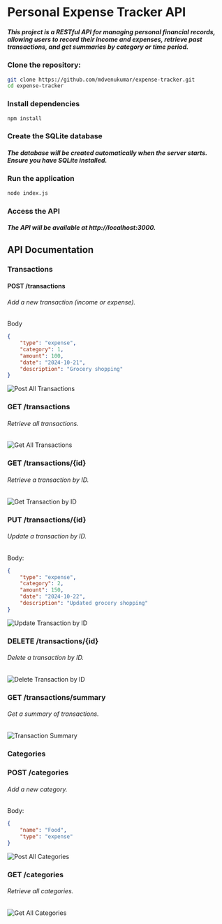 # Personal Expense Tracker API

##### This project is a RESTful API for managing personal financial records, allowing users to record their income and expenses, retrieve past transactions, and get summaries by category or time period.



### Clone the repository:
```bash
git clone https://github.com/mdvenukumar/expense-tracker.git 
cd expense-tracker
```

### Install dependencies
```bash
npm install
```

### Create the SQLite database
##### The database will be created automatically when the server starts. Ensure you have SQLite installed.

### Run the application
```bash
node index.js
```

### Access the API
##### The API will be available at http://localhost:3000.

## API Documentation

### Transactions

#### POST /transactions

###### Add a new transaction (income or expense).
Body
```json
{ 
	"type": "expense", 
	"category": 1, 
	"amount": 100, 
	"date": "2024-10-21", 
	"description": "Grocery shopping"
}
```
![Post All Transactions](https://github.com/mdvenukumar/expense-tracker/blob/master/imagse-postman/post-transaction.png "Post All Transactions")

### GET /transactions

###### Retrieve all transactions.
![Get All Transactions](https://github.com/mdvenukumar/expense-tracker/blob/master/imagse-postman/get-transaction.png "Get All Transactions")

### GET /transactions/{id}

###### Retrieve a transaction by ID.

![Get Transaction by ID](https://github.com/mdvenukumar/expense-tracker/blob/master/imagse-postman/get-transaction-by-id.png "Get Transaction by ID")


### PUT /transactions/{id}

###### Update a transaction by ID.
Body: 
```json
{ 
	"type": "expense", 
	"category": 2, 
	"amount": 150, 
	"date": "2024-10-22", 
	"description": "Updated grocery shopping" 
}
```
![Update Transaction by ID](https://github.com/mdvenukumar/expense-tracker/blob/master/imagse-postman/update-transaction-by-id.png "Update Transactions  by ID")

### DELETE /transactions/{id}

###### Delete a transaction by ID.
![Delete Transaction by ID](https://github.com/mdvenukumar/expense-tracker/blob/master/imagse-postman/delete-transaction-by-id.png "Delete Transactions  by ID")

### GET /transactions/summary
###### Get a summary of transactions.
![Transaction Summary](https://github.com/mdvenukumar/expense-tracker/blob/master/imagse-postman/get-transaction-summary.png "Transaction Summary")


### Categories

### POST /categories
###### Add a new category.
Body:
```json
{ 
	"name": "Food", 
	"type": "expense" 
}
```
![Post All Categories](https://github.com/mdvenukumar/expense-tracker/blob/master/imagse-postman/add-categories.png "Post All Categories")

### GET /categories

###### Retrieve all categories.
![Get All Categories](https://github.com/mdvenukumar/expense-tracker/blob/master/imagse-postman/get-all-categories.png "Get All Categories")